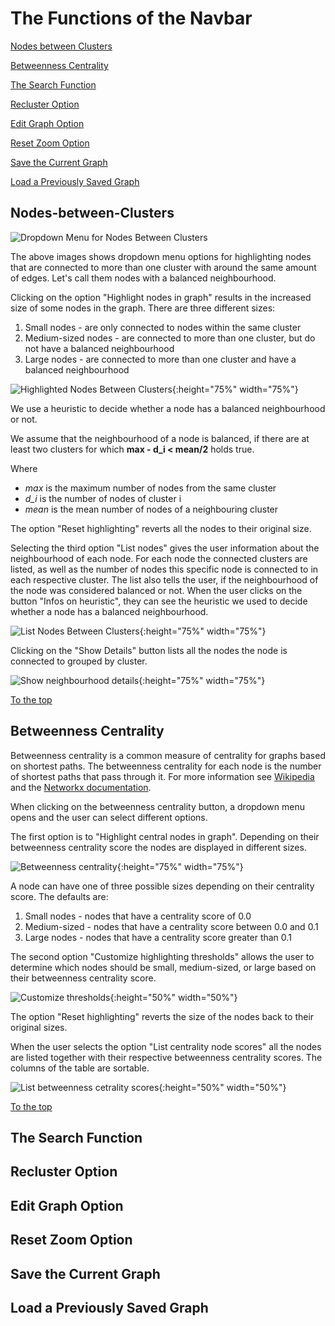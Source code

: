 # The Functions of the Navbar

[Nodes between Clusters](#nodes-between-nlusters)

[Betweenness Centrality](#betweenness-centrality)

[The Search Function](#the-search-function)

[Recluster Option](#recluster-option)

[Edit Graph Option](#edit-graph-option)

[Reset Zoom Option](#reset-zoom-option)

[Save the Current Graph](#save-the-current-graph)

[Load a Previously Saved Graph](#load-a-previously-saved-graph)

## Nodes-between-Clusters

![Dropdown Menu for Nodes Between Clusters](./images/dropdown_nodes_between_clusters.png "Dropdown menu for showing nodes between clusters")

The above images shows dropdown menu options for highlighting nodes that are connected to more than one cluster with around the same amount of edges. Let's call them nodes with a balanced neighbourhood.

Clicking on the option "Highlight nodes in graph" results in the increased size of some nodes in the graph. There are three different sizes:

1. Small nodes - are only connected to nodes within the same cluster
2. Medium-sized nodes - are connected to more than one cluster, but do not have a balanced neighbourhood
3. Large nodes - are connected to more than one cluster and have a balanced neighbourhood

![Highlighted Nodes Between Clusters](./images/graph_highlighting_balanced_neighbourhood.png "Highlighted nodes between clusters"){:height="75%" width="75%"}

We use a heuristic to decide whether a node has a balanced neighbourhood or not.

We assume that the neighbourhood of a node is balanced, if there are at least two clusters for which
**max - d_i < mean/2** holds true.

Where

* *max* is the maximum number of nodes from the same cluster
* *d_i* is the number of nodes of cluster i
* *mean* is the mean number of nodes of a neighbouring cluster

The option "Reset highlighting" reverts all the nodes to their original size.

Selecting the third option "List nodes" gives the user information about the neighbourhood of each node. For each node the connected clusters are listed, as well as the number of nodes this specific node is connected to in each respective cluster. The list also tells the user, if the neighbourhood of the node was considered balanced or not. When the user clicks on the button "Infos on heuristic", they can see the heuristic we used to decide whether a node has a balanced neighbourhood.

![List Nodes Between Clusters](./images/list_balanced_nodes.png ){:height="75%" width="75%"}

Clicking on the "Show Details" button lists all the nodes the node is connected to grouped by cluster.

![Show neighbourhood details](./images/show_detailed_neighbourhood.png ){:height="75%" width="75%"}

[To the top](#the-functions-of-the-navbar)


## Betweenness Centrality

Betweenness centrality is a common measure of centrality for graphs based on shortest paths. The betweenness centrality for each node is the number of shortest paths that pass through it. For more information see [Wikipedia](https://en.wikipedia.org/wiki/Betweenness_centrality) and the [Networkx documentation](https://networkx.github.io/documentation/latest/reference/algorithms/generated/networkx.algorithms.centrality.betweenness_centrality.html#networkx.algorithms.centrality.betweenness_centrality).

When clicking on the betweenness centrality button, a dropdown menu opens and the user can select different options.

The first option is to "Highlight central nodes in graph". Depending on their betweenness centrality score the nodes are displayed in different sizes.

![Betweenness centrality](./images/betweenness_centrality_graph.png){:height="75%" width="75%"}

A node can have one of three possible sizes depending on their centrality score. The defaults are:

1. Small nodes - nodes that have a centrality score of 0.0
2. Medium-sized - nodes that have a centrality score between 0.0 and 0.1
3. Large nodes - nodes that have a centrality score greater than 0.1

The second option "Customize highlighting thresholds" allows the user to determine which nodes should be small, medium-sized, or large based on their betweenness centrality score.

![Customize thresholds](./images/customize_thresholds.png){:height="50%" width="50%"}

The option "Reset highlighting" reverts the size of the nodes back to their original sizes.

When the user selects the option "List centrality node scores" all the nodes are listed together with their respective betweenness centrality scores. The columns of the table are sortable.

![List betweenness cetrality scores](./images/list_betweenness_centrality.png){:height="50%" width="50%"}

[To the top](#the-functions-of-the-navbar)


## The Search Function

## Recluster Option

## Edit Graph Option

## Reset Zoom Option

## Save the Current Graph

## Load a Previously Saved Graph 